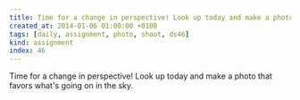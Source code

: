 ```yaml
---
title: Time for a change in perspective! Look up today and make a photo that favors what's going on in the sky.
created_at: 2014-01-06 01:00:00 +0100
tags: [daily, assignment, photo, shoot, ds46]
kind: assignment
index: 46
---
```


Time for a change in perspective! Look up today and make a photo that favors what's going on in the sky.
